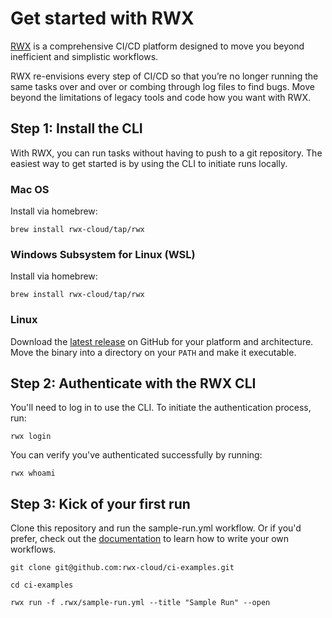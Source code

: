 # Get started with RWX

[RWX](https://rwx.com) is a comprehensive CI/CD platform designed to move you beyond inefficient and simplistic workflows.

RWX re-envisions every step of CI/CD so that you’re no longer running the same tasks over and over or combing through log files to find bugs.
Move beyond the limitations of legacy tools and code how you want with RWX.

## Step 1: Install the CLI

With RWX, you can run tasks without having to push to a git repository.
The easiest way to get started is by using the CLI to initiate runs locally.

### Mac OS

Install via homebrew:

```
brew install rwx-cloud/tap/rwx
```

### Windows Subsystem for Linux (WSL)

Install via homebrew:

```
brew install rwx-cloud/tap/rwx
```

### Linux

Download the [latest release](https://github.com/rwx-cloud/cli/releases) on GitHub for your platform and architecture.
Move the binary into a directory on your `PATH` and make it executable.

## Step 2: Authenticate with the RWX CLI

You'll need to log in to use the CLI. To initiate the authentication process, run:

```
rwx login
```

You can verify you've authenticated successfully by running:

```
rwx whoami
```

## Step 3: Kick of your first run

Clone this repository and run the sample-run.yml workflow. Or if you'd prefer, check out the [documentation](https://www.rwx.com/docs/mint/guides/ci) to learn how to write your own workflows.

```
git clone git@github.com:rwx-cloud/ci-examples.git
```
```
cd ci-examples
```
```
rwx run -f .rwx/sample-run.yml --title "Sample Run" --open
```
